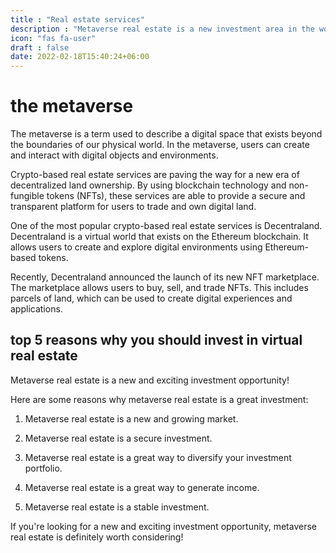 ```yaml
---
title : "Real estate services"
description : "Metaverse real estate is a new investment area in the world of DeFi. Immense returns, and a barely unnoticed market."
icon: "fas fa-user"
draft : false
date: 2022-02-18T15:40:24+06:00
---
```


# the metaverse

The metaverse is a term used to describe a digital space that exists beyond the boundaries of our physical world. In the metaverse, users can create and interact with digital objects and environments.

Crypto-based real estate services are paving the way for a new era of decentralized land ownership. By using blockchain technology and non-fungible tokens (NFTs), these services are able to provide a secure and transparent platform for users to trade and own digital land.

One of the most popular crypto-based real estate services is Decentraland. Decentraland is a virtual world that exists on the Ethereum blockchain. It allows users to create and explore digital environments using Ethereum-based tokens.

Recently, Decentraland announced the launch of its new NFT marketplace. The marketplace allows users to buy, sell, and trade NFTs. This includes parcels of land, which can be used to create digital experiences and applications.

## top 5 reasons why you should invest in virtual real estate

Metaverse real estate is a new and exciting investment opportunity!

Here are some reasons why metaverse real estate is a great investment:

1. Metaverse real estate is a new and growing market.

2. Metaverse real estate is a secure investment.

3. Metaverse real estate is a great way to diversify your investment portfolio.

4. Metaverse real estate is a great way to generate income.

5. Metaverse real estate is a stable investment.

If you're looking for a new and exciting investment opportunity, metaverse real estate is definitely worth considering!